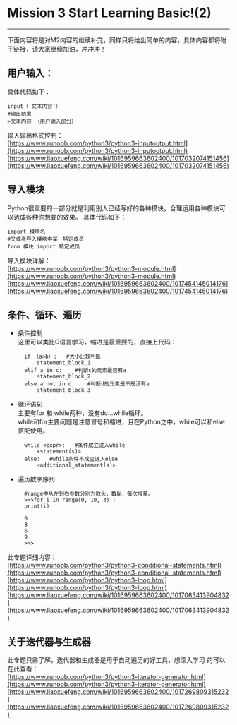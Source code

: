 # Mission 3 Start Learning Basic!(2) #
---------------------------------------------------------
下面内容将是对M2内容的继续补充，同样只将给出简单的内容，具体内容都将附于链接，请大家继续加油，冲冲冲！<br>
## 用户输入： ##
具体代码如下：

    input（'文本内容'）
    #输出结果
    >文本内容 （用户输入部分）

输入输出格式控制：<br>
[https://www.runoob.com/python3/python3-inputoutput.html](https://www.runoob.com/python3/python3-inputoutput.html)
[https://www.liaoxuefeng.com/wiki/1016959663602400/1017032074151456](https://www.liaoxuefeng.com/wiki/1016959663602400/1017032074151456)

## 导入模块 ##
Python很重要的一部分就是利用别人已经写好的各种模块，合理运用各种模块可以达成各种你想要的效果。
具体代码如下：

    import 模块名
    #又或者导入模块中某一特定成员
    from 模块 import 特定成员

导入模块详解：<br>
[https://www.runoob.com/python3/python3-module.html](https://www.runoob.com/python3/python3-module.html)
[https://www.liaoxuefeng.com/wiki/1016959663602400/1017454145014176](https://www.liaoxuefeng.com/wiki/1016959663602400/1017454145014176)

## 条件、循环、遍历 ##
- 条件控制<br>
这里可以类比C语言学习，缩进是最重要的，直接上代码：

	    if （a>b）:	#大小比较判断
	   		statement_block_1
	    elif a in c:	#判断c的元素是否有a
	    	statement_block_2
	    else a not in d:	#判断d的元素是不是没有a
	    	statement_block_3

- 循环语句<br>
主要有for 和 while两种，没有do...while循环。<br>
while和for主要问题是注意冒号和缩进，且在Python之中，while可以和else搭配使用。

		while <expr>:	#条件成立进入while
	    	<statement(s)>
		else:	#while条件不成立进入else
	    	<additional_statement(s)>

- 遍历数字序列
	
		#range中从左到右参数分别为数头，数尾，每次增量。
		>>>for i in range(0, 10, 3) :
    	print(i)
  		
		0
		3
		6
		9
		>>>


此专题详细内容：<br>
[https://www.runoob.com/python3/python3-conditional-statements.html](https://www.runoob.com/python3/python3-conditional-statements.html)
[https://www.runoob.com/python3/python3-loop.html](https://www.runoob.com/python3/python3-loop.html)
[https://www.liaoxuefeng.com/wiki/1016959663602400/1017063413904832](https://www.liaoxuefeng.com/wiki/1016959663602400/1017063413904832)

## 关于迭代器与生成器 ##
此专题只需了解，迭代器和生成器是用于自动遍历的好工具，想深入学习 的可以在此查看：<br>
[https://www.runoob.com/python3/python3-iterator-generator.html](https://www.runoob.com/python3/python3-iterator-generator.html)
[https://www.liaoxuefeng.com/wiki/1016959663602400/1017269809315232](https://www.liaoxuefeng.com/wiki/1016959663602400/1017269809315232)
